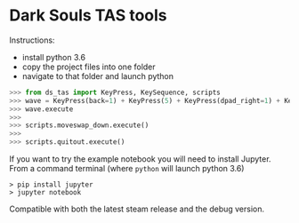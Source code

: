 # Dark Souls TAS tools
 
 Instructions:

- install python 3.6
- copy the project files into one folder
- navigate to that folder and launch python

```python
>>> from ds_tas import KeyPress, KeySequence, scripts
>>> wave = KeyPress(back=1) + KeyPress(5) + KeyPress(dpad_right=1) + KeyPress(2) + KeyPress(a=1)
>>> wave.execute
>>>
>>> scripts.moveswap_down.execute()
>>>
>>> scripts.quitout.execute()
```

If you want to try the example notebook you will need to install Jupyter.
From a command terminal (where `python` will launch python 3.6)
```
> pip install jupyter
> jupyter notebook
```

Compatible with both the latest steam release and the debug version.
